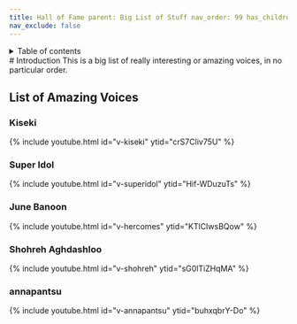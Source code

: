 ```yaml
---
title: Hall of Fame parent: Big List of Stuff nav_order: 99 has_children: false
nav_exclude: false
---
```

<details closed markdown="block">
  <summary>
    Table of contents
  </summary>
{: .text-delta }
1. TOC
{:toc}
</details>
# Introduction
This is a big list of really interesting or amazing voices, in no particular order.

## List of Amazing Voices
### Kiseki
{% include youtube.html id="v-kiseki" ytid="crS7Cliv75U" %}
### Super Idol
{% include youtube.html id="v-superidol" ytid="Hif-WDuzuTs" %}
### June Banoon
{% include youtube.html id="v-hercomes" ytid="KTlCIwsBQow" %}
### Shohreh Aghdashloo
{% include youtube.html id="v-shohreh" ytid="sG0lTiZHqMA" %}
### annapantsu
{% include youtube.html id="v-annapantsu" ytid="buhxqbrY-Do" %}





<!--  -->
